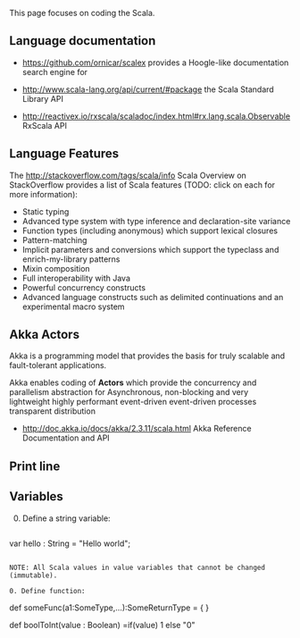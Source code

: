 This page focuses on coding the Scala.


## Language documentation

* https://github.com/ornicar/scalex
provides a Hoogle-like documentation search engine for 

* http://www.scala-lang.org/api/current/#package
the Scala Standard Library API

* http://reactivex.io/rxscala/scaladoc/index.html#rx.lang.scala.Observable
RxScala API


## Language Features
The http://stackoverflow.com/tags/scala/info
Scala Overview on StackOverflow
provides a list of Scala features
(TODO: click on each for more information):

* Static typing
* Advanced type system with type inference and declaration-site variance
* Function types (including anonymous) which support lexical closures
* Pattern-matching
* Implicit parameters and conversions which support the typeclass and enrich-my-library patterns
* Mixin composition
* Full interoperability with Java
* Powerful concurrency constructs
* Advanced language constructs such as delimited continuations and an experimental macro system


## Akka Actors

Akka is a programming model 
that provides the basis for truly scalable and fault-tolerant applications.

Akka enables coding of <strong>Actors</strong> which provide the concurrency and parallelism
abstraction for Asynchronous, non-blocking and very lightweight highly performant event-driven 
event-driven processes
transparent distribution 

   * http://doc.akka.io/docs/akka/2.3.11/scala.html
     Akka Reference Documentation and API


## Print line


## Variables

0. Define a string variable:

   ```
var hello : String = "Hello world";
   ```

NOTE: All Scala values in value variables that cannot be changed (immutable).

0. Define function:

   ```
def someFunc(a1:SomeType,...):SomeReturnType = {
}

def boolToInt(value : Boolean) =if(value) 1 else "0"
   ```
